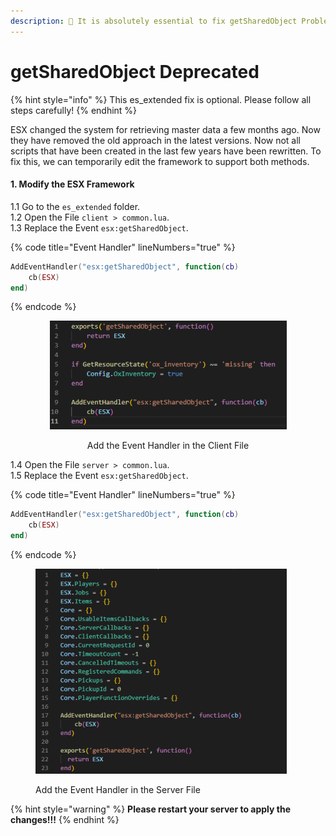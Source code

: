 ```yaml
---
description: 🔧 It is absolutely essential to fix getSharedObject Problems!
---
```


# getSharedObject Deprecated

{% hint style="info" %}
This es\_extended fix is optional. Please follow all steps carefully!
{% endhint %}

ESX changed the system for retrieving master data a few months ago. Now they have removed the old approach in the latest versions. Now not all scripts that have been created in the last few years have been rewritten. To fix this, we can temporarily edit the framework to support both methods.

#### 1. Modify the ESX Framework

&#x20;   1.1 Go to the `es_extended` folder.\
&#x20;   1.2 Open the File `client > common.lua`.\
&#x20;   1.3 Replace the Event `esx:getSharedObject`.

{% code title="Event Handler" lineNumbers="true" %}
```lua
AddEventHandler("esx:getSharedObject", function(cb)
    cb(ESX)
end)
```
{% endcode %}

<div align="center">

<figure><img src="../../.gitbook/assets/7hrLJF.png" alt=""><figcaption><p>Add the Event Handler in the Client File</p></figcaption></figure>

</div>

1.4 Open the File `server > common.lua`.\
1.5 Replace the Event `esx:getSharedObject`.

{% code title="Event Handler" lineNumbers="true" %}
```lua
AddEventHandler("esx:getSharedObject", function(cb)
    cb(ESX)
end)
```
{% endcode %}

<figure><img src="../../.gitbook/assets/JvJlHd.png" alt=""><figcaption><p>Add the Event Handler in the Server File</p></figcaption></figure>

{% hint style="warning" %}
**Please restart your server to apply the changes!!!**
{% endhint %}

